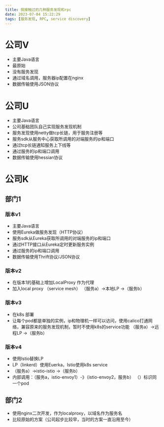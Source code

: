 ```yaml
---
title: 我接触过的几种服务发现和rpc
date: 2023-07-04 15:22:29
tags: [服务发现, RPC, service discovery]
---
```


# 公司V

+ 主要Java语言
+ 最原始
+ 没有服务发现
+ 通过域名调用，服务器ip配置在nginx
+ 数据传输使用JSON协议

# 公司U

+ 主要Java语言
+ 公司基础团队自己实现服务发现机制
+ 服务发现使用netty做tcp长链，用于服务注册等
+ 服务sdk从服务中心获取所调用的对端服务的ip和端口
+ 通过tcp长链通知服务上下线等
+ 通过服务的ip和端口调用
+ 数据传输使用hessian协议

# 公司K

## 部门1

### 版本v1

+ 主要Java语言
+ 使用Eureka做服务发现（HTTP协议）
+ 服务sdk从Eureka获取所调用的对端服务的ip和端口
+ 通过HTTP接口从Eureka定时更新服务实例
+ 通过服务的ip和端口调用
+ 数据传输使用Thrift协议/JSON协议

### 版本v2

+ 在版本1的基础上增加LocalProxy 作为代理
+ 加入local proxy （service mesh）
（服务a）->本地LP ->（服务b）

### 版本v3
+ 在k8s 部署
+ 让每个pod都是单独的实例，ip和物理机一样可以访问，使用calico打通网络，兼容原来的服务发现机制，暂时不使用k8s的service功能
（服务a）->远程LP ->（服务b）

### 版本v4
+ 使用Istio替换LP 
+ LP（linkerd）使用Euerka，Istio使用k8s service
+ （服务a）->istio-istio →（服务b）
+ 内部调用：（服务a，istio-envoy1）-》（istio-envoy2，服务b）
（）标识同一个pod


## 部门2

+ 使用nginx二次开发，作为localproxy，以域名作为服务名
+ 比较原始的方案（公司起步比较早，当时的方案一直沿用至今）

